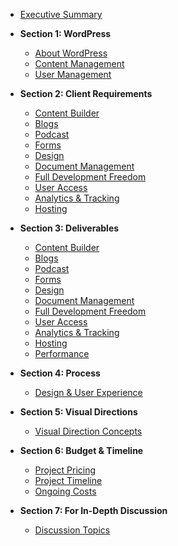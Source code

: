 -   [Executive Summary](sections/executive-summary.md)

-   **Section 1: WordPress**

    -   [About WordPress](sections/1-wordpress/about-wordpress.md)
    -   [Content Management](sections/1-wordpress/content-management.md)
    -   [User Management](sections/1-wordpress/user-management.md)

-   **Section 2: Client Requirements**

    -   [Content Builder](sections/2-requirements/content-builder.md)
    -   [Blogs](sections/2-requirements/blogs.md)
    -   [Podcast](sections/2-requirements/podcast.md)
    -   [Forms](sections/2-requirements/forms.md)
    -   [Design](sections/2-requirements/design.md)
    -   [Document Management](sections/2-requirements/document-management.md)
    -   [Full Development Freedom](sections/2-requirements/full-development-freedom.md)
    -   [User Access](sections/2-requirements/user-access.md)
    -   [Analytics & Tracking](sections/2-requirements/analytics-tracking.md)
    -   [Hosting](sections/2-requirements/hosting.md)

-   **Section 3: Deliverables**

    -   [Content Builder](sections/3-deliverables/content-builder.md)
    -   [Blogs](sections/3-deliverables/blogs.md)
    -   [Podcast](sections/3-deliverables/podcast.md)
    -   [Forms](sections/3-deliverables/forms.md)
    -   [Design](sections/3-deliverables/design.md)
    -   [Document Management](sections/3-deliverables/document-management.md)
    -   [Full Development Freedom](sections/3-deliverables/full-development-freedom.md)
    -   [User Access](sections/3-deliverables/user-access.md)
    -   [Analytics & Tracking](sections/3-deliverables/analytics-tracking.md)
    -   [Hosting](sections/3-deliverables/hosting.md)
    -   [Performance](sections/3-deliverables/performance.md)

-   **Section 4: Process**

    -   [Design & User Experience](sections/4-process/design-ux.md)

-   **Section 5: Visual Directions**

    -   [Visual Direction Concepts](sections/5-visual-directions/concepts.md)

-   **Section 6: Budget & Timeline**

    -   [Project Pricing](sections/6-budget-timeline/pricing.md)
    -   [Project Timeline](sections/6-budget-timeline/timeline.md)
    -   [Ongoing Costs](sections/6-budget-timeline/ongoing-costs.md)
    <!-- -   [Support & Maintenance](sections/6-budget-timeline/support-maintenance.md) -->

-   **Section 7: For In-Depth Discussion**

    -   [Discussion Topics](sections/7-discussion/topics.md)

<!-- -   **Section 4: Appendix**

    -   **Additional Information**

        -   [WordPress Technical Details](sections/appendix/wordpress-technical.md)
        -   [Hosting Specifications](sections/appendix/hosting-specs.md)
        -   [Plugin Recommendations](sections/appendix/plugins.md)

    -   **Terms & Conditions**

        -   [Project Exclusions](sections/appendix/exclusions.md)
        -   [Browser Support Policy](sections/appendix/browser-support.md)
        -   [Bug-Free Guarantee](sections/appendix/bug-guarantee.md)

    -   **Reference Materials**
        -   [SEO Best Practices](sections/appendix/seo-practices.md)
        -   [Security Guidelines](sections/appendix/security.md)
        -   [Glossary of Terms](sections/appendix/glossary.md) -->
